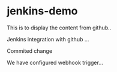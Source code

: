# jenkins-demo

This is to display the content from github..

Jenkins integration with github ...

Commited change

We have configured webhook trigger...
